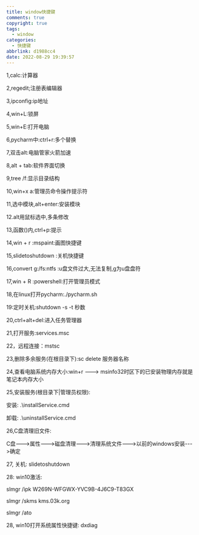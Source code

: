 ```yaml
---
title: window快捷键
comments: true
copyright: true
tags:
  - window
categories:
  - 快捷键
abbrlink: d1988cc4
date: 2022-08-29 19:39:57
---
```


1,calc:计算器

2,regedit;注册表编辑器

3,ipconfig:ip地址

4,win+L:锁屏

5,win+E:打开电脑

6,pycharm中:ctrl+r:多个替换

7,双击alt:电脑管家火箭加速

8,alt + tab:软件界面切换

9,tree /f:显示目录结构

10,win+x  a:管理员命令操作提示符

11,选中模块,alt+enter:安装模块

12.alt用鼠标选中,多条修改

13,函数()内,ctrl+p:提示 

14,win + r :mspaint:画图快捷键

15,slidetoshutdown :关机快捷键

16,convert g:/fs:ntfs :u盘文件过大,无法复制,g为u盘盘符

17,win + R :powershell:打开管理员模式

18,在linux打开pycharm:./pycharm.sh

19:定时关机:shutdown -s -t 秒数

20,ctrl+alt+del:进入任务管理器

21,打开服务:services.msc

22，远程连接：mstsc

23,删除多余服务(在根目录下):sc delete 服务器名称

24,查看电脑系统内存大小:win+r ---> msinfo32时区下的已安装物理内存就是笔记本内存大小

25,安装服务(根目录下|管理员权限):

安装: .\installService.cmd

卸载: .\uninstallService.cmd

26,C盘清理旧文件:

C盘--->属性--->磁盘清理--->清理系统文件--->以前的windows安装--->确定

27,  关机: slidetoshutdown

28:  win10激活:

slmgr /ipk W269N-WFGWX-YVC9B-4J6C9-T83GX 

slmgr /skms kms.03k.org

slmgr /ato 

28, win10打开系统属性快捷键:  dxdiag 

